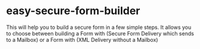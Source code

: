 # easy-secure-form-builder
This will help you to build a secure form in a few simple steps. It allows you to choose between building a Form with (Secure Form Delivery which sends to a Mailbox) or a Form with (XML Delivery without a Mailbox)

